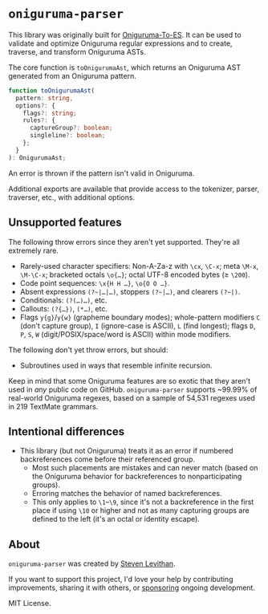 # `oniguruma-parser`

This library was originally built for [Oniguruma-To-ES](https://github.com/slevithan/oniguruma-to-es). It can be used to validate and optimize Oniguruma regular expressions and to create, traverse, and transform Oniguruma ASTs.

The core function is `toOnigurumaAst`, which returns an Oniguruma AST generated from an Oniguruma pattern.

```ts
function toOnigurumaAst(
  pattern: string,
  options?: {
    flags?: string;
    rules?: {
      captureGroup?: boolean;
      singleline?: boolean;
    };
  }
): OnigurumaAst;
```

An error is thrown if the pattern isn't valid in Oniguruma.

Additional exports are available that provide access to the tokenizer, parser, traverser, etc., with additional options.

## Unsupported features

The following throw errors since they aren't yet supported. They're all extremely rare.

- Rarely-used character specifiers: Non-A-Za-z with `\cx`, `\C-x`; meta `\M-x`, `\M-\C-x`; bracketed octals `\o{…}`; octal UTF-8 encoded bytes (≥ `\200`).
- Code point sequences: `\x{H H …}`, `\o{O O …}`.
- Absent expressions `(?~|…|…)`, stoppers `(?~|…)`, and clearers `(?~|)`.
- Conditionals: `(?(…)…)`, etc.
- Callouts: `(?{…})`, `(*…)`, etc.
- Flags `y{g}`/`y{w}` (grapheme boundary modes); whole-pattern modifiers `C` (don't capture group), `I` (ignore-case is ASCII), `L` (find longest); flags `D`, `P`, `S`, `W` (digit/POSIX/space/word is ASCII) within mode modifiers.

The following don't yet throw errors, but should:

- Subroutines used in ways that resemble infinite recursion.

Keep in mind that some Oniguruma features are so exotic that they aren't used in *any* public code on GitHub. `oniguruma-parser` supports ~99.99% of real-world Oniguruma regexes, based on a sample of 54,531 regexes used in 219 TextMate grammars.

## Intentional differences

- This library (but not Oniguruma) treats it as an error if numbered backreferences come before their referenced group.
  - Most such placements are mistakes and can never match (based on the Oniguruma behavior for backreferences to nonparticipating groups).
  - Erroring matches the behavior of named backreferences.
  - This only applies to `\1`–`\9`, since it's not a backreference in the first place if using `\10` or higher and not as many capturing groups are defined to the left (it's an octal or identity escape).

## About

`oniguruma-parser` was created by [Steven Levithan](https://github.com/slevithan).

If you want to support this project, I'd love your help by contributing improvements, sharing it with others, or [sponsoring](https://github.com/sponsors/slevithan) ongoing development.

MIT License.
